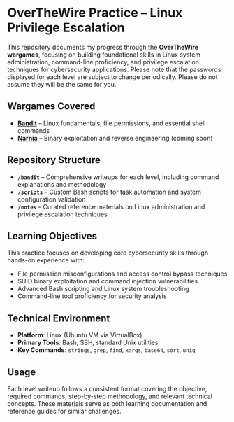 # OverTheWire Practice – Linux Privilege Escalation

This repository documents my progress through the **OverTheWire wargames**, focusing on building foundational skills in Linux system administration, command-line proficiency, and privilege escalation techniques for cybersecurity applications. Please note that the passwords displayed for each level are subject to change periodically. Please do not assume they will be the same for you.

## Wargames Covered

- **[Bandit](https://overthewire.org/wargames/bandit/)** – Linux fundamentals, file permissions, and essential shell commands
- **[Narnia](https://overthewire.org/wargames/narnia/)** – Binary exploitation and reverse engineering (coming soon)

## Repository Structure

- **`/bandit`** – Comprehensive writeups for each level, including command explanations and methodology
- **`/scripts`** – Custom Bash scripts for task automation and system configuration validation
- **`/notes`** – Curated reference materials on Linux administration and privilege escalation techniques

## Learning Objectives

This practice focuses on developing core cybersecurity skills through hands-on experience with:

- File permission misconfigurations and access control bypass techniques
- SUID binary exploitation and command injection vulnerabilities  
- Advanced Bash scripting and Linux system troubleshooting
- Command-line tool proficiency for security analysis

## Technical Environment

- **Platform**: Linux (Ubuntu VM via VirtualBox)
- **Primary Tools**: Bash, SSH, standard Unix utilities
- **Key Commands**: `strings`, `grep`, `find`, `xargs`, `base64`, `sort`, `uniq`

## Usage

Each level writeup follows a consistent format covering the objective, required commands, step-by-step methodology, and relevant technical concepts. These materials serve as both learning documentation and reference guides for similar challenges.
